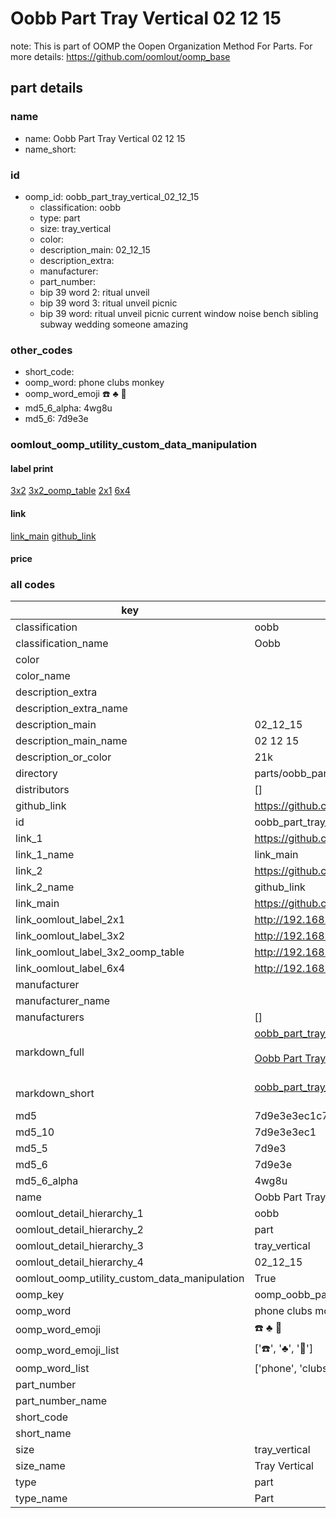 # Oobb Part Tray Vertical 02 12 15  

note: This is part of OOMP the Oopen Organization Method For Parts. For more details: https://github.com/oomlout/oomp_base

##  part details





### name
* name: Oobb Part Tray Vertical 02 12 15
* name_short: 
### id
* oomp_id: oobb_part_tray_vertical_02_12_15
  * classification: oobb
  * type: part
  * size: tray_vertical
  * color: 
  * description_main: 02_12_15
  * description_extra: 
  * manufacturer: 
  * part_number: 
  * bip 39 word 2: ritual unveil
  * bip 39 word 3: ritual unveil picnic
  * bip 39 word: ritual unveil picnic current window noise bench sibling subway wedding someone amazing

### other_codes
* short_code: 
* oomp_word: phone clubs monkey
* oomp_word_emoji :phone: :clubs: :monkey:
* md5_6_alpha: 4wg8u
* md5_6: 7d9e3e






### oomlout_oomp_utility_custom_data_manipulation
#### label print
[3x2](http://192.168.1.245:1112/?label=oomp%204wg8u)
[3x2_oomp_table](http://192.168.1.107:1112/?label=oomp%204wg8u)
[2x1](http://192.168.1.242:1112/?label=oomp%204wg8u)
[6x4](http://192.168.1.55:1112/?label=oomp%204wg8u)    

#### link

[link_main](https://github.com/oomlout/oomlout_oomp_current_version_messy/tree/main/parts/oobb_part_tray_vertical_02_12_15) [github_link](https://github.com/oomlout/oomlout_oomp_part_src/tree/main/parts/oobb_part_tray_vertical_02_12_15)                             

#### price







### all codes 
| key | value |  
| --- | --- |  
| classification | oobb |  
| classification_name | Oobb |  
| color |  |  
| color_name |  |  
| description_extra |  |  
| description_extra_name |  |  
| description_main | 02_12_15 |  
| description_main_name | 02 12 15 |  
| description_or_color | 21k |  
| directory | parts/oobb_part_tray_vertical_02_12_15 |  
| distributors | [] |  
| github_link | https://github.com/oomlout/oomlout_oomp_part_src/tree/main/parts/oobb_part_tray_vertical_02_12_15 |  
| id | oobb_part_tray_vertical_02_12_15 |  
| link_1 | https://github.com/oomlout/oomlout_oomp_current_version_messy/tree/main/parts/oobb_part_tray_vertical_02_12_15 |  
| link_1_name | link_main |  
| link_2 | https://github.com/oomlout/oomlout_oomp_part_src/tree/main/parts/oobb_part_tray_vertical_02_12_15 |  
| link_2_name | github_link |  
| link_main | https://github.com/oomlout/oomlout_oomp_current_version_messy/tree/main/parts/oobb_part_tray_vertical_02_12_15 |  
| link_oomlout_label_2x1 | http://192.168.1.242:1112/?label=oomp%204wg8u |  
| link_oomlout_label_3x2 | http://192.168.1.245:1112/?label=oomp%204wg8u |  
| link_oomlout_label_3x2_oomp_table | http://192.168.1.107:1112/?label=oomp%204wg8u |  
| link_oomlout_label_6x4 | http://192.168.1.55:1112/?label=oomp%204wg8u |  
| manufacturer |  |  
| manufacturer_name |  |  
| manufacturers | [] |  
| markdown_full | [oobb_part_tray_vertical_02_12_15](https://github.com/oomlout/oomlout_oomp_current_version_messy/tree/main/parts/oobb_part_tray_vertical_02_12_15)<br>[](https://github.com/oomlout/oomlout_oomp_current_version_messy/tree/main/parts/oobb_part_tray_vertical_02_12_15)<br>[Oobb Part Tray Vertical 02 12 15](https://github.com/oomlout/oomlout_oomp_current_version_messy/tree/main/parts/oobb_part_tray_vertical_02_12_15)<br><br> |  
| markdown_short | [oobb_part_tray_vertical_02_12_15](https://github.com/oomlout/oomlout_oomp_current_version_messy/tree/main/parts/oobb_part_tray_vertical_02_12_15)<br><br> |  
| md5 | 7d9e3e3ec1c7a2a2577db361487b9dd4 |  
| md5_10 | 7d9e3e3ec1 |  
| md5_5 | 7d9e3 |  
| md5_6 | 7d9e3e |  
| md5_6_alpha | 4wg8u |  
| name | Oobb Part Tray Vertical 02 12 15 |  
| oomlout_detail_hierarchy_1 | oobb |  
| oomlout_detail_hierarchy_2 | part |  
| oomlout_detail_hierarchy_3 | tray_vertical |  
| oomlout_detail_hierarchy_4 | 02_12_15 |  
| oomlout_oomp_utility_custom_data_manipulation | True |  
| oomp_key | oomp_oobb_part_tray_vertical_02_12_15 |  
| oomp_word | phone clubs monkey |  
| oomp_word_emoji | :phone: :clubs: :monkey: |  
| oomp_word_emoji_list | [':phone:', ':clubs:', ':monkey:'] |  
| oomp_word_list | ['phone', 'clubs', 'monkey'] |  
| part_number |  |  
| part_number_name |  |  
| short_code |  |  
| short_name |  |  
| size | tray_vertical |  
| size_name | Tray Vertical |  
| type | part |  
| type_name | Part |  
